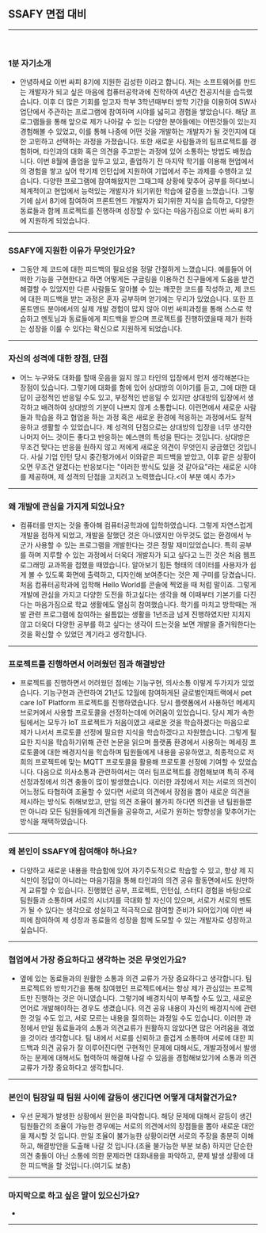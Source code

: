 ## SSAFY 면접 대비

---

<br />

### 1분 자기소개
- 안녕하세요 이번 싸피 8기에 지원한 김성한 이라고 합니다. 저는 소프트웨어를 만드는 개발자가 되고 싶은 마음에 컴퓨터공학과에 진학하여 4년간 전공지식을 습득했습니다. 이후 더 많은 기회를 얻고자 학부 3학년때부터 방학 기간을 이용하여 SW사업단에서 주관하는 프로그램에 참여하며 시야를 넓히고 경험을 쌓았습니다. 해당 프로그램들을 통해 앞으로 제가 나아갈 수 있는 다양한 분야들에는 어떤것들이 있는지 경험해볼 수 있었고, 이를 통해 나중에 어떤 것을 개발하는 개발자가 될 것인지에 대한 고민하고 선택하는 과정을 가졌습니다. 또한 새로운 사람들과의 팀프로젝트를 경험하며, 타인과의 대화 혹은 의견을 주고받는 과정에 있어 소통하는 방법도 배웠습니다. 이번 8월에 졸업을 앞두고 있고, 졸업하기 전 마지막 학기를 이용해 현업에서의 경험을 쌓고 싶어 학기제 인턴십에 지원하여 기업에서 주는 과제를 수행하고 있습니다. 다양한 프로그램에 참여해왔지만 그때그때 상황에 맞추어 공부를 하다보니 체계적이고 현업에서 능력있는 개발자가 되기위한 학습에 갈증을 느꼈습니다. 그렇기에 삼서 8기에 참여하여 프론트엔드 개발자가 되기위한 지식을 습득하고, 다양한 동료들과 함께 프로젝트를 진행하며 성장할 수 있다는 마음가짐으로 이번 싸피 8기에 지원하게 되었습니다.

--- 

### SSAFY에 지원한 이유가 무엇인가요?
- 그동안 제 코드에 대한 피드백의 필요성을 정말 간절하게 느꼈습니다. 예를들어 어떠한 기능을 구현한다고 하면 어떻게든 구글링을 이용하건 친구들에게 도움을 받건 해결할 수 있었지만 다른 사람들도 알아볼 수 있는 깨끗한 코드를 작성하고, 제 코드에 대한 피드백을 받는 과정은 혼자 공부하며 얻기에는 무리가 있었습니다. 또한 프론트엔드 분야에서의 실제 개발 경험이 많지 않아 이번 싸피과정을 통해 스스로 학습하고 멘토님과 동료들에게 피드백을 받으며 프로젝트를 진행하였을때 제가 원하는 성장을 이룰 수 있다는 확신으로 지원하게 되었습니다.  

---

### 자신의 성격에 대한 장점, 단점
- 어느 누구와도 대화를 할때 웃음을 잃지 않고 타인의 입장에서 먼저 생각해본다는 장점이 있습니다. 그렇기에 대화를 함에 있어 상대방의 이야기를 듣고, 그에 대한 대답이 긍정적인 반응일 수도 있고, 부정적인 반응일 수 있지만 상대방의 입장에서 생각하고 배려하여 상대방의 기분이 나쁘지 않게 소통합니다. 이런면에서 새로운 사람들과 학습을 하고 협업을 하는 과정 혹은 새로운 환경에 적응하는 과정에서도 잘적응하고 생활할 수 있었습니다. 제 성격의 단점으로는 상대방의 입장을 너무 생각한 나머지 어느 것이든 좋다고 반응하는 예스맨의 특성을 띈다는 것입니다. 상대방은 무조건 맞다는 반응을 원하지 않고 저에게 새로운 의견이 무엇인지 궁금했던 것입니다. 사실 기업 인턴 당시 중간평가에서 이와같은 피드백을 받았고, 이후 같은 상황이 오면 무조건 알겠다는 반응보다는 "이러한 방식도 있을 것 같아요"라는 새로운 시야를 제공하며, 제 성격의 단점을 고치려고 노력했습니다.<이 부분 예시 추가>

---

### 왜 개발에 관심을 가지게 되었나요?
- 컴퓨터를 만지는 것을 좋아해 컴퓨터공학과에 입학하였습니다. 그렇게 자연스럽게 개발을 접하게 되었고, 개발을 잘했던 것은 아니였지만 아무것도 없는 환경에서 누군가 사용할 수 있는 프로그램을 개발한다는 것은 정말 재미있었습니다. 특히 공부를 하며 지루할 수 있는 과정에서 더욱더 개발자가 되고 싶다고 느낀 것은 처음 웹프로그래밍 교과목을 접했을 때였습니다. 알아보기 힘든 형태의 데이터를 사용자가 쉽게 볼 수 있도록 화면에 출력하고, 디자인해 보여준다는 것은 제 구미를 당겼습니다. 처음 컴퓨터공학과에 입학해 Hello World를 콘솔에 찍었을 때 처럼 말이죠. 그렇게 개발에 관심을 가지고 다양한 도전을 하고싶다는 생각을 해 이때부터 기본기를 다진다는 마음가짐으로 학교 생활에도 열심히 참여했습니다. 학기를 마치고 방학때는 개발 관련 프로그램에 참여하는 쉴틈없는 생활을 1년조금 넘게 진행하였지만 지치지 않고 더욱더 다양한 공부를 하고 싶다는 생각이 드는것을 보면 개발을 즐거워한다는 것을 확신할 수 있었던 계기라고 생각합니다. 

---

### 프로젝트를 진행하면서 어려웠던 점과 해결방안
- 프로젝트를 진행하면서 어려웠던 점에는 기능구현, 의사소통 이렇게 두가지가 있었습니다. 기능구현과 관련하여 21년도 12월에 참여하게된 글로벌인재트랙에서 pet care IoT Platform 프로젝트를 진행하였습니다. 당시 플랫폼에서 사용하던 메세지 브로커에서 사용할 프로토콜을 선정하는데에 어려움이 있었습니다. 당시 제가 속한 팀에서는 모두가 IoT 프로젝트가 처음이였고 새로운 것을 학습하겠다는 마음으로 제가 나서서 프로토콜 선정에 필요한 지식을 학습하겠다고 자원했습니다. 그렇게 필요한 지식을 학습하기위해 관련 논문을 읽으며 플랫폼 환경에서 사용하는 메세징 프로토콜에 대한 배경지식을 학습하며 팀원들에게 내용을 공유하였고, 최종적으로 저희의 프로젝트에 맞는 MQTT 프로토콜을 활용해 프로토콜 선정에 기여할 수 있었습니다. 다음으로 의사소통과 관련하여서는 여러 팀프로젝트를 경험해보며 특히 주제선정과정에서 의견 충돌이 많이 발생했습니다. 이러한 과정에서 저는 서로의 의견이 어느정도 타협하여 조율할 수 있다면 서로의 의견에서 장점을 뽑아 새로운 의견을 제시하는 방식도 취해보았고, 만일 의견 조율이 불가피 하다면 의견을 낸 팀원들뿐만 아니라 모든 팀원들에게 의견들을 공유하고, 서로가 원하는 방향성을 맞추어가는 방식을 채택하였습니다. 

---

### 왜 본인이 SSAFY에 참여해야 하나요?
- 다양하고 새로운 내용을 학습함에 있어 자기주도적으로 학습할 수 있고, 항상 제 지식만이 정답이 아니라는 마음가짐을 통해 타인과의 의견 공유 활동면에서도 원만하게 교류할 수 있습니다. 진행했던 공부, 프로젝트, 인턴십, 스터디 경험을 바탕으로 팀원들과 소통하며 서로의 시너지를 극대화 할 자신이 있으며, 서로가 서로의 멘토가 될 수 있다는 생각으로 성실하고 적극적으로 참여할 준비가 되어있기에 이번 싸피에 참여하여 제 성장과 동료들의 성장을 함께 도모할 수 있는 개발자로 성장하고 싶습니다. 

---

### 협업에서 가장 중요하다고 생각하는 것은 무엇인가요?
- 옆에 있는 동료들과의 원활한 소통과 의견 교류가 가장 중요하다고 생각합니다. 팀프로젝트와 방학기간을 통해 참여했던 프로젝트에서는 항상 제가 관심있는 프로젝트만 진행하는 것은 아니였습니다. 그렇기에 배경지식이 부족할 수도 있고, 새로운 언어로 개발해야하는 경우도 생겼습니다. 의견 공유 내용이 자신의 배경지식에 관련한 것일 수도 있고, 서로 모르는 내용을 질의하는 과정일 수도 있습니다. 이러한 과정에서 만일 동료들과의 소통과 의견교류가 원활하지 않았다면 많은 어려움을 겪었을 것이라 생각합니다. 팀 내에서 서로를 신뢰하고 즐겁게 소통하며 서로에 대한 피드백과 의견 공유가 잘 이루어진다면 구현적인 문제에 대해서도, 개발과정에서 발생하는 문제에 대해서도 협력하여 해결해 나갈 수 있음을 경험해보았기에 소통과 의견교류가 가장 중요하다고 생각합니다.

---

### 본인이 팀장일 때 팀원 사이에 갈등이 생긴다면 어떻게 대처할건가요?
- 우선 문제가 발생한 상황에서 원인을 파악합니다. 해당 문제에 대해서 갈등이 생긴 팀원들간의 조율이 가능한 경우에는 서로의 의견에서의 장점들을 뽑아 새로운 대안을 제시할 것 입니다. 만일 조율이 불가능한 상황이라면 서로의 주장을 충분히 이해하고, 해결방안을 도출해 나갈 것 입니다.(조율 불가능한 부분 보충) 하지만 단순한 의견 충돌이 아닌 소통에 의한 문제라면 대화내용을 파악하고, 문제 발생 상황에 대한 피드백을 할 것입니다.(여기도 보충)

---

### 마지막으로 하고 싶은 말이 있으신가요?
- 

---
